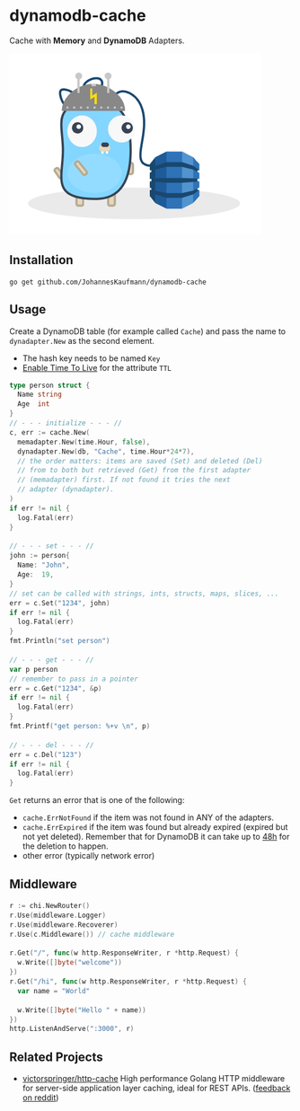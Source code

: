 # dynamodb-cache
Cache with **Memory** and **DynamoDB** Adapters.

![gopher with a hat that has wires going to a dynamodb database on the floor](/logo.png)


## Installation
```
go get github.com/JohannesKaufmann/dynamodb-cache
```

## Usage

Create a DynamoDB table (for example called `Cache`) and pass the name
to `dynadapter.New` as the second element.
- The hash key needs to be named `Key`
- [Enable Time To Live](https://docs.aws.amazon.com/amazondynamodb/latest/developerguide/time-to-live-ttl-how-to.html) for the attribute `TTL`

```go
type person struct {
  Name string
  Age  int
}
// - - - initialize - - - //
c, err := cache.New(
  memadapter.New(time.Hour, false),
  dynadapter.New(db, "Cache", time.Hour*24*7),
  // the order matters: items are saved (Set) and deleted (Del)
  // from to both but retrieved (Get) from the first adapter
  // (memadapter) first. If not found it tries the next
  // adapter (dynadapter).
)
if err != nil {
  log.Fatal(err)
}

// - - - set - - - //
john := person{
  Name: "John",
  Age:  19,
}
// set can be called with strings, ints, structs, maps, slices, ...
err = c.Set("1234", john)
if err != nil {
  log.Fatal(err)
}
fmt.Println("set person")

// - - - get - - - //
var p person
// remember to pass in a pointer
err = c.Get("1234", &p)
if err != nil {
  log.Fatal(err)
}
fmt.Printf("get person: %+v \n", p)

// - - - del - - - //
err = c.Del("123")
if err != nil {
  log.Fatal(err)
}
```

`Get` returns an error that is one of the following:
- `cache.ErrNotFound` if the item was not found in ANY of the adapters.
- `cache.ErrExpired` if the item was found but already expired (expired but not yet deleted). Remember that for DynamoDB it can take up to [48h](https://stackoverflow.com/a/45204322) for the deletion to happen.
- other error (typically network error)


## Middleware

```go
r := chi.NewRouter()
r.Use(middleware.Logger)
r.Use(middleware.Recoverer)
r.Use(c.Middleware()) // cache middleware

r.Get("/", func(w http.ResponseWriter, r *http.Request) {
  w.Write([]byte("welcome"))
})
r.Get("/hi", func(w http.ResponseWriter, r *http.Request) {
  var name = "World"

  w.Write([]byte("Hello " + name))
})
http.ListenAndServe(":3000", r)
```

## Related Projects

- [victorspringer/http-cache](https://github.com/victorspringer/http-cache) High performance Golang HTTP middleware for server-side application layer caching, ideal for REST APIs. ([feedback on reddit](https://www.reddit.com/r/golang/comments/8dlhbg/http_caching_middleware_feedbacks_please/))
